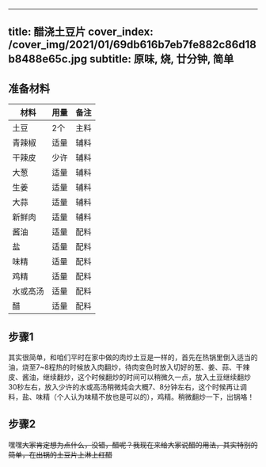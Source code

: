 
---
title: 醋浇土豆片
cover_index: /cover_img/2021/01/69db616b7eb7fe882c86d18b8488e65c.jpg
subtitle: 原味, 烧, 廿分钟, 简单
---

## 准备材料

| 材料     | 用量 | 备注|
| ------- | ----- | --- |
| 土豆 | 2个| 主料 |
| 青辣椒 | 适量| 辅料 |
| 干辣皮 | 少许| 辅料 |
| 大葱 | 适量| 辅料 |
| 生姜 | 适量| 辅料 |
| 大蒜 | 适量| 辅料 |
| 新鲜肉 | 适量| 辅料 |
| 酱油 | 适量| 配料 |
| 盐 | 适量| 配料 |
| 味精 | 适量| 配料 |
| 鸡精 | 适量| 配料 |
| 水或高汤 | 适量| 配料 |
| 醋 | 适量| 配料 |

## 步骤1

其实很简单，和咱们平时在家中做的肉炒土豆是一样的，首先在热锅里倒入适当的油，烧至7~8程热的时候放入肉翻炒，待肉变色时放入切好的葱、姜、蒜、干辣皮、酱油，继续翻炒，这个时候翻炒的时间可以稍微久一点，放入土豆继续翻炒30秒左右，放入少许的水或高汤稍微炖会大概7、8分钟左右，这个时候再让调料，盐、味精（个人认为味精不放也是可以的），鸡精。稍微翻炒一下，出锅咯！

## 步骤2

嘿嘿~~大家肯定想为点什么，没错，醋呢？我现在来给大家说醋的用法，其实特别的简单，在出锅的土豆片上淋上红醋~~

